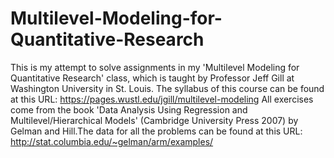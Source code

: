 # Multilevel-Modeling-for-Quantitative-Research
This is my attempt to solve assignments in my 'Multilevel Modeling for Quantitative Research' class, which is taught by Professor Jeff Gill at Washington University in St. Louis. The syllabus of this course can be found at this URL: https://pages.wustl.edu/jgill/multilevel-modeling
All exercises come from the book 'Data Analysis Using Regression and Multilevel/Hierarchical Models' (Cambridge University Press 2007) by Gelman and Hill.The data for all the problems can be found at this URL: http://stat.columbia.edu/~gelman/arm/examples/
